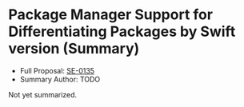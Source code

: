 # Package Manager Support for Differentiating Packages by Swift version (Summary)

* Full Proposal: [SE-0135](https://github.com/apple/swift-evolution/blob/main/proposals/0135-package-manager-support-for-differentiating-packages-by-swift-version.md)
* Summary Author: TODO

Not yet summarized.

